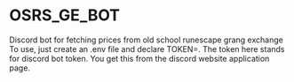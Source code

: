 # OSRS_GE_BOT
 Discord bot for fetching prices from old school runescape grang exchange
To use, just create an .env file and declare TOKEN=<token value>. The token here stands for discord bot token. You get this from the discord website application page.
